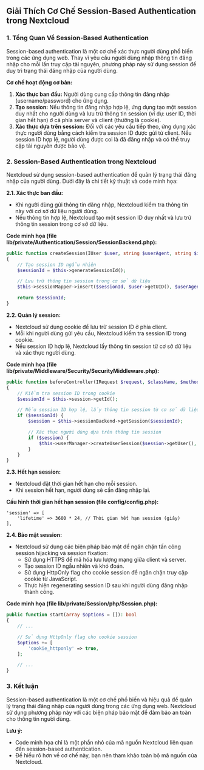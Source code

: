 ## Giải Thích Cơ Chế Session-Based Authentication trong Nextcloud

### 1. Tổng Quan Về Session-Based Authentication

Session-based authentication là một cơ chế xác thực người dùng phổ biến trong các ứng dụng web. Thay vì yêu cầu người dùng nhập thông tin đăng nhập cho mỗi lần truy cập tài nguyên, phương pháp này sử dụng session để duy trì trạng thái đăng nhập của người dùng.

**Cơ chế hoạt động cơ bản:**

1. **Xác thực ban đầu:** Người dùng cung cấp thông tin đăng nhập (username/password) cho ứng dụng.
2. **Tạo session:** Nếu thông tin đăng nhập hợp lệ, ứng dụng tạo một session duy nhất cho người dùng và lưu trữ thông tin session (ví dụ: user ID, thời gian hết hạn) ở cả phía server và client (thường là cookie).
3. **Xác thực dựa trên session:**  Đối với các yêu cầu tiếp theo, ứng dụng xác thực người dùng bằng cách kiểm tra session ID được gửi từ client. Nếu session ID hợp lệ, người dùng được coi là đã đăng nhập và có thể truy cập tài nguyên được bảo vệ.

### 2. Session-Based Authentication trong Nextcloud

Nextcloud sử dụng session-based authentication để quản lý trạng thái đăng nhập của người dùng. Dưới đây là chi tiết kỹ thuật và code minh họa:

**2.1. Xác thực ban đầu:**

* Khi người dùng gửi thông tin đăng nhập, Nextcloud kiểm tra thông tin này với cơ sở dữ liệu người dùng.
* Nếu thông tin hợp lệ, Nextcloud tạo một session ID duy nhất và lưu trữ thông tin session trong cơ sở dữ liệu.

**Code minh họa (file lib/private/Authentication/Session/SessionBackend.php):**

```php
public function createSession(IUser $user, string $userAgent, string $ip, bool $rememberLogin): string
{
    // Tạo session ID ngẫu nhiên
    $sessionId = $this->generateSessionId();

    // Lưu trữ thông tin session trong cơ sở dữ liệu
    $this->sessionMapper->insert($sessionId, $user->getUID(), $userAgent, $ip, $rememberLogin);

    return $sessionId;
}
```

**2.2. Quản lý session:**

* Nextcloud sử dụng cookie để lưu trữ session ID ở phía client.
* Mỗi khi người dùng gửi yêu cầu, Nextcloud kiểm tra session ID trong cookie.
* Nếu session ID hợp lệ, Nextcloud lấy thông tin session từ cơ sở dữ liệu và xác thực người dùng.

**Code minh họa (file lib/private/Middleware/Security/SecurityMiddleware.php):**

```php
public function beforeController(IRequest $request, $className, $methodName)
{
    // Kiểm tra session ID trong cookie
    $sessionId = $this->session->getId();

    // Nếu session ID hợp lệ, lấy thông tin session từ cơ sở dữ liệu
    if ($sessionId) {
        $session = $this->sessionBackend->getSession($sessionId);

        // Xác thực người dùng dựa trên thông tin session
        if ($session) {
            $this->userManager->createUserSession($session->getUser(), $request);
        }
    }
}
```

**2.3. Hết hạn session:**

* Nextcloud đặt thời gian hết hạn cho mỗi session.
* Khi session hết hạn, người dùng sẽ cần đăng nhập lại.

**Cấu hình thời gian hết hạn session (file config/config.php):**

```
'session' => [
    'lifetime' => 3600 * 24, // Thời gian hết hạn session (giây)
],
```

**2.4. Bảo mật session:**

* Nextcloud sử dụng các biện pháp bảo mật để ngăn chặn tấn công session hijacking và session fixation:
    * Sử dụng HTTPS để mã hóa lưu lượng mạng giữa client và server.
    * Tạo session ID ngẫu nhiên và khó đoán.
    * Sử dụng HttpOnly flag cho cookie session để ngăn chặn truy cập cookie từ JavaScript.
    * Thực hiện regenerating session ID sau khi người dùng đăng nhập thành công.

**Code minh họa (file lib/private/Session/php/Session.php):**

```php
public function start(array $options = []): bool
{
    // ...

    // Sử dụng HttpOnly flag cho cookie session
    $options += [
        'cookie_httponly' => true,
    ];

    // ...
}
```

### 3. Kết luận

Session-based authentication là một cơ chế phổ biến và hiệu quả để quản lý trạng thái đăng nhập của người dùng trong các ứng dụng web. Nextcloud sử dụng phương pháp này với các biện pháp bảo mật để đảm bảo an toàn cho thông tin người dùng.

**Lưu ý:**

* Code minh họa chỉ là một phần nhỏ của mã nguồn Nextcloud liên quan đến session-based authentication.
* Để hiểu rõ hơn về cơ chế này, bạn nên tham khảo toàn bộ mã nguồn của Nextcloud.

